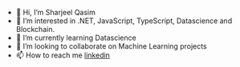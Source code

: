 - 👋 Hi, I’m Sharjeel Qasim
- 👀 I’m interested in .NET, JavaScript, TypeScript, Datascience and Blockchain.
- 🌱 I’m currently learning Datascience
- 💞️ I’m looking to collaborate on Machine Learning projects
- 📫 How to reach me [linkedin](https://www.linkedin.com/in/sharjeelqasim/)

<!---
sharjeel-qasim/sharjeel-qasim is a ✨ special ✨ repository because its `README.md` (this file) appears on your GitHub profile.
You can click the Preview link to take a look at your changes.
--->
